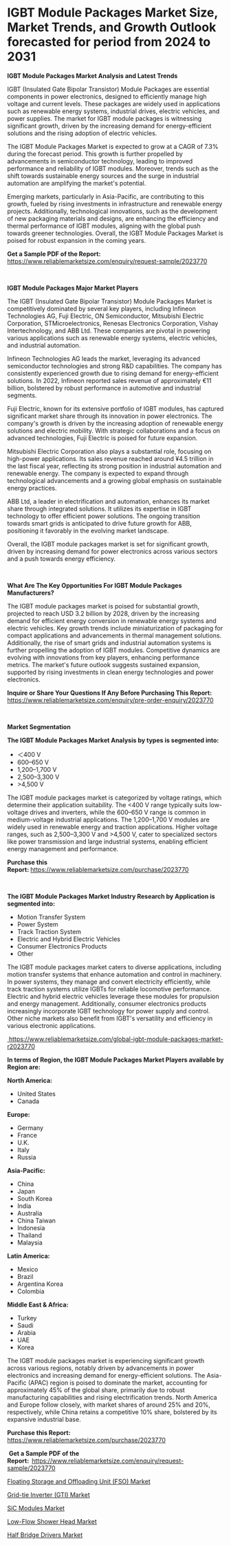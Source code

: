 <p><h1>IGBT Module Packages Market Size, Market Trends, and Growth Outlook forecasted for period from 2024 to 2031</h1></p><p><strong>IGBT Module Packages Market Analysis and Latest Trends</strong></p>
<p><p>IGBT (Insulated Gate Bipolar Transistor) Module Packages are essential components in power electronics, designed to efficiently manage high voltage and current levels. These packages are widely used in applications such as renewable energy systems, industrial drives, electric vehicles, and power supplies. The market for IGBT module packages is witnessing significant growth, driven by the increasing demand for energy-efficient solutions and the rising adoption of electric vehicles. </p><p>The IGBT Module Packages Market is expected to grow at a CAGR of 7.3% during the forecast period. This growth is further propelled by advancements in semiconductor technology, leading to improved performance and reliability of IGBT modules. Moreover, trends such as the shift towards sustainable energy sources and the surge in industrial automation are amplifying the market's potential. </p><p>Emerging markets, particularly in Asia-Pacific, are contributing to this growth, fueled by rising investments in infrastructure and renewable energy projects. Additionally, technological innovations, such as the development of new packaging materials and designs, are enhancing the efficiency and thermal performance of IGBT modules, aligning with the global push towards greener technologies. Overall, the IGBT Module Packages Market is poised for robust expansion in the coming years.</p></p>
<p><strong>Get a Sample PDF of the Report:&nbsp;</strong> <a href="https://www.reliablemarketsize.com/enquiry/request-sample/2023770?utm_campaign=1133&utm_medium=2&utm_source=Github&utm_content=ia&utm_term=30102024&utm_id=igbt-module-packages">https://www.reliablemarketsize.com/enquiry/request-sample/2023770</a></p>
<p>&nbsp;</p>
<p><strong>IGBT Module Packages Major Market Players</strong></p>
<p><p>The IGBT (Insulated Gate Bipolar Transistor) Module Packages Market is competitively dominated by several key players, including Infineon Technologies AG, Fuji Electric, ON Semiconductor, Mitsubishi Electric Corporation, STMicroelectronics, Renesas Electronics Corporation, Vishay Intertechnology, and ABB Ltd. These companies are pivotal in powering various applications such as renewable energy systems, electric vehicles, and industrial automation.</p><p>Infineon Technologies AG leads the market, leveraging its advanced semiconductor technologies and strong R&D capabilities. The company has consistently experienced growth due to rising demand for energy-efficient solutions. In 2022, Infineon reported sales revenue of approximately €11 billion, bolstered by robust performance in automotive and industrial segments.</p><p>Fuji Electric, known for its extensive portfolio of IGBT modules, has captured significant market share through its innovation in power electronics. The company's growth is driven by the increasing adoption of renewable energy solutions and electric mobility. With strategic collaborations and a focus on advanced technologies, Fuji Electric is poised for future expansion.</p><p>Mitsubishi Electric Corporation also plays a substantial role, focusing on high-power applications. Its sales revenue reached around ¥4.5 trillion in the last fiscal year, reflecting its strong position in industrial automation and renewable energy. The company is expected to expand through technological advancements and a growing global emphasis on sustainable energy practices.</p><p>ABB Ltd, a leader in electrification and automation, enhances its market share through integrated solutions. It utilizes its expertise in IGBT technology to offer efficient power solutions. The ongoing transition towards smart grids is anticipated to drive future growth for ABB, positioning it favorably in the evolving market landscape.</p><p>Overall, the IGBT module packages market is set for significant growth, driven by increasing demand for power electronics across various sectors and a push towards energy efficiency.</p></p>
<p>&nbsp;</p>
<p><strong>What Are The Key Opportunities For IGBT Module Packages Manufacturers?</strong></p>
<p><p>The IGBT module packages market is poised for substantial growth, projected to reach USD 3.2 billion by 2028, driven by the increasing demand for efficient energy conversion in renewable energy systems and electric vehicles. Key growth trends include miniaturization of packaging for compact applications and advancements in thermal management solutions. Additionally, the rise of smart grids and industrial automation systems is further propelling the adoption of IGBT modules. Competitive dynamics are evolving with innovations from key players, enhancing performance metrics. The market's future outlook suggests sustained expansion, supported by rising investments in clean energy technologies and power electronics.</p></p>
<p><strong>Inquire or Share Your Questions If Any Before Purchasing This Report:</strong> <a href="https://www.reliablemarketsize.com/enquiry/pre-order-enquiry/2023770?utm_campaign=1133&utm_medium=2&utm_source=Github&utm_content=ia&utm_term=30102024&utm_id=igbt-module-packages">https://www.reliablemarketsize.com/enquiry/pre-order-enquiry/2023770</a></p>
<p>&nbsp;</p>
<p><strong>Market Segmentation</strong></p>
<p><strong>The IGBT Module Packages Market Analysis by types is segmented into:</strong></p>
<p><ul><li>＜400 V</li><li>600–650 V</li><li>1,200–1,700 V</li><li>2,500–3,300 V</li><li>>4,500 V</li></ul></p>
<p><p>The IGBT module packages market is categorized by voltage ratings, which determine their application suitability. The <400 V range typically suits low-voltage drives and inverters, while the 600–650 V range is common in medium-voltage industrial applications. The 1,200–1,700 V modules are widely used in renewable energy and traction applications. Higher voltage ranges, such as 2,500–3,300 V and >4,500 V, cater to specialized sectors like power transmission and large industrial systems, enabling efficient energy management and performance.</p></p>
<p><strong>Purchase this Report:&nbsp;</strong><a href="https://www.reliablemarketsize.com/purchase/2023770?utm_campaign=1133&utm_medium=2&utm_source=Github&utm_content=ia&utm_term=30102024&utm_id=igbt-module-packages">https://www.reliablemarketsize.com/purchase/2023770</a></p>
<p>&nbsp;</p>
<p><strong>The IGBT Module Packages Market Industry Research by Application is segmented into:</strong></p>
<p><ul><li>Motion Transfer System</li><li>Power System</li><li>Track Traction System</li><li>Electric and Hybrid Electric Vehicles</li><li>Consumer Electronics Products</li><li>Other</li></ul></p>
<p><p>The IGBT module packages market caters to diverse applications, including motion transfer systems that enhance automation and control in machinery. In power systems, they manage and convert electricity efficiently, while track traction systems utilize IGBTs for reliable locomotive performance. Electric and hybrid electric vehicles leverage these modules for propulsion and energy management. Additionally, consumer electronics products increasingly incorporate IGBT technology for power supply and control. Other niche markets also benefit from IGBT's versatility and efficiency in various electronic applications.</p></p>
<p><a href="https://www.reliablemarketsize.com/global-igbt-module-packages-market-r2023770?utm_campaign=1133&utm_medium=2&utm_source=Github&utm_content=ia&utm_term=30102024&utm_id=igbt-module-packages">&nbsp;https://www.reliablemarketsize.com/global-igbt-module-packages-market-r2023770</a></p>
<p><strong>In terms of Region, the IGBT Module Packages Market Players available by Region are:</strong></p>
<p>
    <p> <strong> North America: </strong>
        <ul>
            <li>United States</li>
            <li>Canada</li>
        </ul>
        </p> 
    <p> <strong> Europe: </strong>
        <ul>
            <li>Germany</li>
            <li>France</li>
            <li>U.K.</li>
            <li>Italy</li>
            <li>Russia</li>
        </ul>
        </p> 
    <p> <strong> Asia-Pacific: </strong>
        <ul>
            <li>China</li>
            <li>Japan</li>
            <li>South Korea</li>
            <li>India</li>
            <li>Australia</li>
            <li>China Taiwan</li>
            <li>Indonesia</li>
            <li>Thailand</li>
            <li>Malaysia</li>
        </ul>
        </p> 
    <p> <strong> Latin America: </strong>
        <ul>
            <li>Mexico</li>
            <li>Brazil</li>
            <li>Argentina Korea</li>
            <li>Colombia</li>
        </ul>
        </p> 
    <p> <strong> Middle East & Africa: </strong>
        <ul>
            <li>Turkey</li>
            <li>Saudi</li>
            <li>Arabia</li>
            <li>UAE</li>
            <li>Korea</li>
        </ul>
    </p>
    </p>
<p><p>The IGBT module packages market is experiencing significant growth across various regions, notably driven by advancements in power electronics and increasing demand for energy-efficient solutions. The Asia-Pacific (APAC) region is poised to dominate the market, accounting for approximately 45% of the global share, primarily due to robust manufacturing capabilities and rising electrification trends. North America and Europe follow closely, with market shares of around 25% and 20%, respectively, while China retains a competitive 10% share, bolstered by its expansive industrial base.</p></p>
<p><strong>Purchase this Report: </strong><a href="https://www.reliablemarketsize.com/purchase/2023770?utm_campaign=1133&utm_medium=2&utm_source=Github&utm_content=ia&utm_term=30102024&utm_id=igbt-module-packages">https://www.reliablemarketsize.com/purchase/2023770</a></p>
<p>&nbsp;<strong>Get a Sample PDF of the Report:&nbsp;&nbsp;</strong><a href="https://www.reliablemarketsize.com/enquiry/request-sample/2023770?utm_campaign=1133&utm_medium=2&utm_source=Github&utm_content=ia&utm_term=30102024&utm_id=igbt-module-packages">https://www.reliablemarketsize.com/enquiry/request-sample/2023770</a></p>
<p><strong></strong></p>
<p><p><a href="https://issuu.com/reportprime-2/docs/floating-storage-and-offloading-uni_ccd4bc8a8581cd?utm_campaign=1133&utm_medium=2&utm_source=Github&utm_content=ia&utm_term=30102024&utm_id=igbt-module-packages">Floating Storage and Offloading Unit (FSO) Market</a></p><p><a href="https://issuu.com/reportprime-2/docs/grid-tie-inverter-gti-market-size-2_ba5caac7b7176c?utm_campaign=1133&utm_medium=2&utm_source=Github&utm_content=ia&utm_term=30102024&utm_id=igbt-module-packages">Grid-tie Inverter (GTI) Market</a></p><p><a href="https://github.com/sandygraoj2/Market-Research-Report-List-1/blob/main/sic-modules-market.md?utm_campaign=1133&utm_medium=2&utm_source=Github&utm_content=ia&utm_term=30102024&utm_id=igbt-module-packages">SiC Modules Market</a></p><p><a href="https://www.linkedin.com/pulse/evaluating-low-flow-shower-head-market-trends-growth-opportunities-37woe?utm_campaign=1133&utm_medium=2&utm_source=Github&utm_content=ia&utm_term=30102024&utm_id=igbt-module-packages">Low-Flow Shower Head Market</a></p><p><a href="https://github.com/janelbaub6/Market-Research-Report-List-1/blob/main/half-bridge-drivers-market.md?utm_campaign=1133&utm_medium=2&utm_source=Github&utm_content=ia&utm_term=30102024&utm_id=igbt-module-packages">Half Bridge Drivers Market</a></p></p>